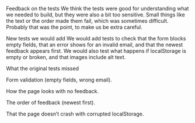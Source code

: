 Feedback on the tests
We think the tests were good for understanding what we needed to build, but they were also a bit too sensitive. Small things like the text or the order made them fail, which was sometimes difficult. Probably that was the point, to make us be extra careful.

New tests we would add
We would add tests to check that the form blocks empty fields, that an error shows for an invalid email, and that the newest feedback appears first. We would also test what happens if localStorage is empty or broken, and that images include alt text.

What the original tests missed

Form validation (empty fields, wrong email).

How the page looks with no feedback.

The order of feedback (newest first).

That the page doesn’t crash with corrupted localStorage.


